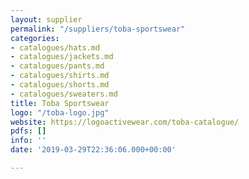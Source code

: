 ```yaml
---
layout: supplier
permalink: "/suppliers/toba-sportswear"
categories:
- catalogues/hats.md
- catalogues/jackets.md
- catalogues/pants.md
- catalogues/shirts.md
- catalogues/shorts.md
- catalogues/sweaters.md
title: Toba Sportswear
logo: "/toba-logo.jpg"
website: https://logoactivewear.com/toba-catalogue/
pdfs: []
info: ''
date: '2019-03-29T22:36:06.000+00:00'

---
```

